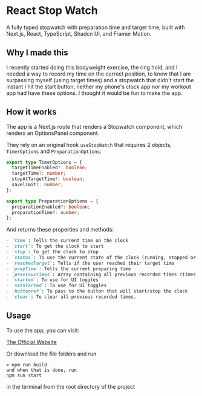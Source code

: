 # React Stop Watch

A fully typed stopwatch with preparation time and target time, built with Next.js, React, TypeScript, Shadcn UI, and Framer Motion.

## Why I made this

I recently started doing this bodyweight exercise, the ring hold, and I needed a way to record my time on the correct position, to know that I am surpassing myself (using target times) and a stopwatch that didn't start the instant I hit the start button, neither my phone's clock app nor my workout app had have these options. I thought it would be fun to make the app.

## How it works

The app is a Next.js route that renders a Stopwatch component, which renders an OptionsPanel component.

They rely on an original hook `useStopWatch` that requires 2 objects, `TimerOptions` and `PreparationOptions`:

```typescript
export type TimerOptions = {
  targetTimeEnabled?: boolean;
  targetTime?: number;
  stopAtTargetTime?: boolean;
  savelimit?: number;
};

export type PreparationOptions = {
  preparationEnabled?: boolean;
  preparationTime?: number;
};
```

And returns these properties and methods:

```markdown
- `time`: Tells the current time on the clock
- `start`: To get the clock to start
- `stop`: To get the clock to stop
- `status`: To use the current state of the clock (running, stopped or preparing)
- `reachedTarget`: Tells if the user reached their target time
- `prepTime`: Tells the current preparing time
- `previousTimes`: Array containing all previous recorded times (times stopped at 0 are not recorded)
- `started`: To use for UI toggles
- `setStarted`: To use for UI toggles
- `buttonref`: To pass to the button that will start/stop the clock
- `clear`: To clear all previous recorded times.
```

## Usage

To use the app, you can visit:

[The Official Website](https://react-stop-watch-ecru.vercel.app/)

Or download the file folders and run

```
> npm run build
and when that is done, run
npm run start
```

in the terminal from the root directory of the project

